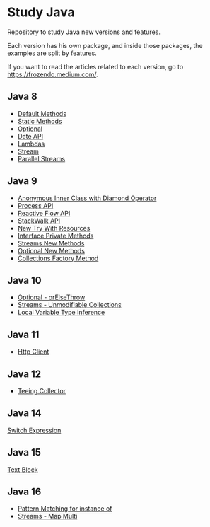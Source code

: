 # Study Java
Repository to study Java new versions and features.

Each version has his own package, and inside those packages, the examples are split by features.

If you want to read the articles related to each version, go to https://frozendo.medium.com/.

## Java 8

* [Default Methods](https://github.com/frozendo/study-java/blob/main/src/com/frozendo/java8/interfacemethods/DefaultMethod.java)
* [Static Methods](https://github.com/frozendo/study-java/blob/main/src/com/frozendo/java8/interfacemethods/StaticMethod.java)
* [Optional](https://github.com/frozendo/study-java/tree/main/src/com/frozendo/java8/optional)
* [Date API](https://github.com/frozendo/study-java/tree/main/src/com/frozendo/java8/dateapi)
* [Lambdas](https://github.com/frozendo/study-java/tree/main/src/com/frozendo/java8/lambda)
* [Stream](https://github.com/frozendo/study-java/tree/main/src/com/frozendo/java8/streamapi) 
* [Parallel Streams](https://github.com/frozendo/study-java/tree/main/src/com/frozendo/java8/parallelstream)

## Java 9

* [Anonymous Inner Class with Diamond Operator](https://github.com/frozendo/study-java/blob/main/src/com/frozendo/java9/anonymousandiamond/AnonymousClassWithDiamondOperator.java)
* [Process API](https://github.com/frozendo/study-java/tree/main/src/com/frozendo/java9/processapi)
* [Reactive Flow API](https://github.com/frozendo/study-java/tree/main/src/com/frozendo/java9/reactiveflowapi)
* [StackWalk API](https://github.com/frozendo/study-java/tree/main/src/com/frozendo/java9/stackwalkapi)
* [New Try With Resources](https://github.com/frozendo/study-java/tree/main/src/com/frozendo/java9/tryresources)
* [Interface Private Methods](https://github.com/frozendo/study-java/blob/main/src/com/frozendo/java9/interfacemethods/PrivateMethodInInterface.java)
* [Streams New Methods](https://github.com/frozendo/study-java/tree/main/src/com/frozendo/java9/streams)
* [Optional New Methods](https://github.com/frozendo/study-java/tree/main/src/com/frozendo/java9/optional)
* [Collections Factory Method](https://github.com/frozendo/study-java/tree/main/src/com/frozendo/java9/factory)

## Java 10

* [Optional - orElseThrow](https://github.com/frozendo/study-java/tree/main/src/com/frozendo/java10/orelsethrow)
* [Streams - Unmodifiable Collections](https://github.com/frozendo/study-java/tree/main/src/com/frozendo/java10/streams)
* [Local Variable Type Inference](https://github.com/frozendo/study-java/tree/main/src/com/frozendo/java10/localvariableinference)

## Java 11

* [Http Client](https://github.com/frozendo/study-java/tree/main/src/com/frozendo/java11/httpclient)

## Java 12

* [Teeing Collector](https://github.com/frozendo/study-java/tree/main/src/com/frozendo/java12/teeingcollector)
 
## Java 14

[Switch Expression](https://github.com/frozendo/study-java/tree/main/src/com/frozendo/java14/switchexpression)

## Java 15

[Text Block](https://github.com/frozendo/study-java/tree/main/src/com/frozendo/java15/textBlock)

## Java 16

* [Pattern Matching for instance of](https://github.com/frozendo/study-java/tree/main/src/com/frozendo/java16/patternmatch)
* [Streams - Map Multi](https://github.com/frozendo/study-java/tree/main/src/com/frozendo/java16/streammapmulti)
